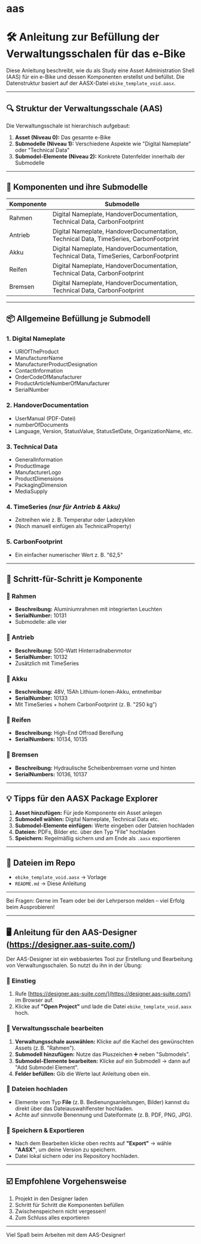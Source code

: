 # aas

# 🛠 Anleitung zur Befüllung der Verwaltungsschalen für das e-Bike

Diese Anleitung beschreibt, wie du als Study eine Asset Administration Shell (AAS) für ein e-Bike und dessen Komponenten erstellst und befüllst. Die Datenstruktur basiert auf der AASX-Datei `ebike_template_void.aasx`.

---

## 🔍 Struktur der Verwaltungsschale (AAS)

Die Verwaltungsschale ist hierarchisch aufgebaut:

1. **Asset (Niveau 0):** Das gesamte e-Bike
2. **Submodelle (Niveau 1):** Verschiedene Aspekte wie "Digital Nameplate" oder "Technical Data"
3. **Submodel-Elemente (Niveau 2):** Konkrete Datenfelder innerhalb der Submodelle

---

## 🧩 Komponenten und ihre Submodelle

| Komponente | Submodelle |
|------------|-------------|
| Rahmen     | Digital Nameplate, HandoverDocumentation, Technical Data, CarbonFootprint |
| Antrieb    | Digital Nameplate, HandoverDocumentation, Technical Data, TimeSeries, CarbonFootprint |
| Akku       | Digital Nameplate, HandoverDocumentation, Technical Data, TimeSeries, CarbonFootprint |
| Reifen     | Digital Nameplate, HandoverDocumentation, Technical Data, CarbonFootprint |
| Bremsen    | Digital Nameplate, HandoverDocumentation, Technical Data, CarbonFootprint |

---

## 📦 Allgemeine Befüllung je Submodell

### 1. Digital Nameplate
- URIOfTheProduct
- ManufacturerName
- ManufacturerProductDesignation
- ContactInformation
- OrderCodeOfManufacturer
- ProductArticleNumberOfManufacturer
- SerialNumber

### 2. HandoverDocumentation
- UserManual (PDF-Datei)
- numberOfDocuments
- Language, Version, StatusValue, StatusSetDate, OrganizationName, etc.

### 3. Technical Data
- GeneralInformation
- ProductImage
- ManufacturerLogo
- ProductDimensions
- PackagingDimension
- MediaSupply

### 4. TimeSeries *(nur für Antrieb & Akku)*
- Zeitreihen wie z. B. Temperatur oder Ladezyklen
- (Noch manuell einfügen als TechnicalProperty)

### 5. CarbonFootprint
- Ein einfacher numerischer Wert z. B. "62,5"

---

## 🧱 Schritt-für-Schritt je Komponente

### 🔹 Rahmen
- **Beschreibung:** Aluminiumrahmen mit integrierten Leuchten
- **SerialNumber:** 10131
- Submodelle: alle vier

### 🔹 Antrieb
- **Beschreibung:** 500-Watt Hinterradnabenmotor
- **SerialNumber:** 10132
- Zusätzlich mit TimeSeries

### 🔹 Akku
- **Beschreibung:** 48V, 15Ah Lithium-Ionen-Akku, entnehmbar
- **SerialNumber:** 10133
- Mit TimeSeries + hohem CarbonFootprint (z. B. "250 kg")

### 🔹 Reifen
- **Beschreibung:** High-End Offroad Bereifung
- **SerialNumbers:** 10134, 10135

### 🔹 Bremsen
- **Beschreibung:** Hydraulische Scheibenbremsen vorne und hinten
- **SerialNumbers:** 10136, 10137

---

## 💡 Tipps für den AASX Package Explorer

1. **Asset hinzufügen:** Für jede Komponente ein Asset anlegen
2. **Submodell wählen:** Digital Nameplate, Technical Data etc.
3. **Submodel-Elemente einfügen:** Werte eingeben oder Dateien hochladen
4. **Dateien:** PDFs, Bilder etc. über den Typ "File" hochladen
5. **Speichern:** Regelmäßig sichern und am Ende als `.aasx` exportieren

---

## 📁 Dateien im Repo

- `ebike_template_void.aasx` → Vorlage
- `README.md` → Diese Anleitung

---

Bei Fragen: Gerne im Team oder bei der Lehrperson melden – viel Erfolg beim Ausprobieren!


---

## 🖥 Anleitung für den AAS-Designer (https://designer.aas-suite.com/)

Der AAS-Designer ist ein webbasiertes Tool zur Erstellung und Bearbeitung von Verwaltungsschalen. So nutzt du ihn in der Übung:

### 🔑 Einstieg

1. Rufe [https://designer.aas-suite.com/](https://designer.aas-suite.com/) im Browser auf.
2. Klicke auf **"Open Project"** und lade die Datei `ebike_template_void.aasx` hoch.

### 🧱 Verwaltungsschale bearbeiten

1. **Verwaltungsschale auswählen:** Klicke auf die Kachel des gewünschten Assets (z. B. "Rahmen").
2. **Submodell hinzufügen:** Nutze das Pluszeichen ➕ neben "Submodels".
3. **Submodel-Elemente bearbeiten:** Klicke auf ein Submodell → dann auf "Add Submodel Element".
4. **Felder befüllen:** Gib die Werte laut Anleitung oben ein.

### 📎 Dateien hochladen

- Elemente vom Typ **File** (z. B. Bedienungsanleitungen, Bilder) kannst du direkt über das Dateiauswahlfenster hochladen.
- Achte auf sinnvolle Benennung und Dateiformate (z. B. PDF, PNG, JPG).

### 💾 Speichern & Exportieren

- Nach dem Bearbeiten klicke oben rechts auf **"Export"** → wähle **"AASX"**, um deine Version zu speichern.
- Datei lokal sichern oder ins Repository hochladen.

---

## ☑️ Empfohlene Vorgehensweise

1. Projekt in den Designer laden
2. Schritt für Schritt die Komponenten befüllen
3. Zwischenspeichern nicht vergessen!
4. Zum Schluss alles exportieren

---

Viel Spaß beim Arbeiten mit dem AAS-Designer!
